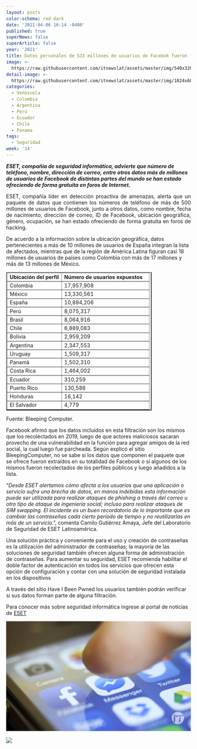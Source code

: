 ```yaml
---
layout: posts
color-schema: red-dark
date: '2021-04-06 16:14 -0400'
published: true
superNews: false
superArticle: false
year: '2021'
title: Datos personales de 533 millones de usuarios de Facebok fueron filtrados
image: >-
  https://raw.githubusercontent.com/itnewslat/assets/master/img/540x320/mastercard-facebook-p.jpg
detail-image: >-
  https://raw.githubusercontent.com/itnewslat/assets/master/img/1024x680/mastercard-facebook-g.jpg
categories:
  - Venezuela
  - Colombia
  - Argentina
  - Perú
  - Ecuador
  - Chile
  - Panama
tags:
  - Seguridad
week: '14'
---
```

<em><strong>ESET, compañía de seguridad informática, advierte que número de teléfono, nombre, dirección de correo, entre otros datos más de millones de usuarios de Facebook de distintas partes del mundo se han estado ofreciendo de forma gratuita en foros de Internet.</strong></em></p>
<p style="text-align: justify;">ESET, compañía líder en detección proactiva de amenazas, alerta que un paquete de datos que contienen los números de teléfono de más de 500 millones de usuarios de Facebook, junto a otros datos, como nombre, fecha de nacimiento, dirección de correo, ID de Facebook, ubicación geográfica, género, ocupación, se han estado ofreciendo de forma gratuita en foros de hacking.

De acuerdo a la información sobre la ubicación geográfica, datos pertenecientes a más de 10 millones de usuarios de España integran la lista de afectados, mientras que de la región de América Latina figuran casi 18 millones de usuarios de países como Colombia con más de 17 millones y más de 13 millones de México.</p>

<table style="width: 397px;" border="2" width="397" cellpadding="2">
<thead>
<tr>
<td><strong>Ubicación del perfil</strong></td>
<td width="224"><strong>Número de usuarios expuestos</strong></td>
</tr>
</thead>
<tbody>
<tr>
<td>Colombia</td>
<td width="224">17,957,908</td>
</tr>
<tr>
<td>México</td>
<td width="224">13,330,561</td>
</tr>
<tr>
<td>España</td>
<td width="224">10,894,206</td>
</tr>
<tr>
<td>Perú</td>
<td width="224">8,075,317</td>
</tr>
<tr>
<td>Brasil</td>
<td width="224">8,064,916</td>
</tr>
<tr>
<td>Chile</td>
<td width="224">6,889,083</td>
</tr>
<tr>
<td>Bolivia</td>
<td width="224">2,959,209</td>
</tr>
<tr>
<td>Argentina</td>
<td width="224">2,347,553</td>
</tr>
<tr>
<td>Uruguay</td>
<td width="224">1,509,317</td>
</tr>
<tr>
<td>Panamá</td>
<td width="224">1,502,310</td>
</tr>
<tr>
<td>Costa Rica</td>
<td width="224">1,464,002</td>
</tr>
<tr>
<td>Ecuador</td>
<td width="224">310,259</td>
</tr>
<tr>
<td>Puerto Rico</td>
<td width="224">130,586</td>
</tr>
<tr>
<td>Honduras</td>
<td width="224">16,142</td>
</tr>
<tr>
<td>El Salvador</td>
<td width="224">4,779</td>
</tr>
</tbody>
</table>
<p style="text-align: justify;">
Fuente: Bleeping Computer.

Facebook afirmó que los datos incluidos en esta filtración son los mismos que los recolectados en 2019, luego de que actores maliciosos sacaran provecho de una vulnerabilidad en la función para agregar amigos de la red social, la cual luego fue parcheada. Según explicó el sitio BleepingComputer, no se sabe si los datos que componen el paquete que se ofrece fueron extraídos en su totalidad de Facebook o si algunos de los mismos fueron recolectados de los perfiles públicos y luego añadidos a la lista.

“<em>Desde ESET alertamos </em><em>c</em><em>ómo afecta a los usuarios que una aplicación o servicio sufra una brecha de datos</em><em>, </em><em>en manos indebidas esta información puede ser utilizada para realizar ataques de phishing a través del correo u otro tipo de ataque de ingeniería social; incluso para realizar ataques de</em><em> </em><em>SIM swapping</em><em>. E</em><em>l incidente es un buen recordatorio de lo importante que es cambiar las contraseñas cada cierto período de tiempo y no reutilizarlas en más de un servicio</em>.”, comenta Camilo Gutiérrez Amaya, Jefe del Laboratorio de Seguridad de ESET Latinoamérica.

Una solución práctica y conveniente para el uso y creación de contraseñas es la utilización del administrador de contraseñas; la mayoría de las soluciones de seguridad también ofrecen alguna forma de administración de contraseñas. Para aumentar su seguridad, ESET recomienda habilitar el doble factor de autenticación en todos los servicios que ofrecen esta opción de configuración y contar con una solución de seguridad instalada en los dispositivos

A través del sitio Have I Been Pwned los usuarios también podrán verificar si sus datos forman parte de alguna filtración.

Para conocer más sobre seguridad informática ingrese al portal de noticias de <a href="https://www.welivesecurity.com/la-es/2021/04/05/datos-personales-533-millones-usuarios-facebook-filtrados-gratis/">ESET</a></p>

![](https://raw.githubusercontent.com/itnewslat/assets/master/img/540x320/mastercard-facebook-p.jpg)

<img src="https://tracker.metricool.com/c3po.jpg?hash=56f88a41e39ab42c063cc51676587a04"/>
